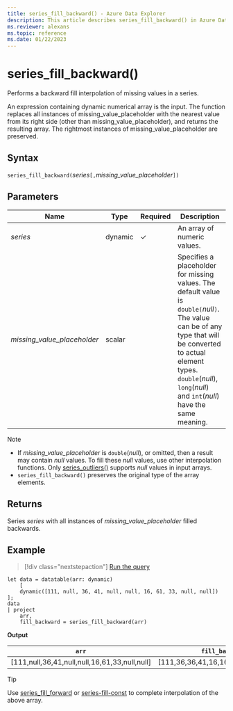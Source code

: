 ```yaml
---
title: series_fill_backward() - Azure Data Explorer
description: This article describes series_fill_backward() in Azure Data Explorer.
ms.reviewer: alexans
ms.topic: reference
ms.date: 01/22/2023
---
```

# series_fill_backward()

Performs a backward fill interpolation of missing values in a series.

An expression containing dynamic numerical array is the input. The function replaces all instances of missing_value_placeholder with the nearest value from its right side (other than missing_value_placeholder), and returns the resulting array. The rightmost instances of missing_value_placeholder are preserved.

## Syntax

`series_fill_backward(`*series*`[,`*missing_value_placeholder*`])`

## Parameters

| Name | Type | Required | Description |
|--|--|--|--|
| *series* | dynamic | &check; | An array of numeric values.|
| *missing_value_placeholder* | scalar | | Specifies a placeholder for missing values. The default value is `double(`*null*`)`. The value can be of any type that will be converted to actual element types. `double`(*null*), `long`(*null*) and `int`(*null*) have the same meaning.|

> [!NOTE]
>
> * If *missing_value_placeholder* is `double`(*null*), or omitted, then a result may contain *null* values. To fill these *null* values, use other interpolation functions. Only [series_outliers()](series-outliersfunction.md) supports *null* values in input arrays.
> * `series_fill_backward()` preserves the original type of the array elements.

## Returns

Series *series* with all instances of *missing_value_placeholder* filled backwards.

## Example

> [!div class="nextstepaction"]
> <a href="https://dataexplorer.azure.com/clusters/help/databases/Samples?query=H4sIAAAAAAAAA8tJLVFISSxJVLAFUyWJSTmpGolFRVYKKZV5ibmZyZpcCkAQDSahQhrRhoaGOgp5pTk5OgrGZjoKJnAehDQEipkBxYyNkcVjNYFGcMVac4Ht46pRKCjKz0pNLgEbDbRSRwHMSsvMyYlPSkzOLk8sSgE6qzi1KDO1OB5FGORCTQBymgAduwAAAA==" target="_blank">Run the query</a>

```kusto
let data = datatable(arr: dynamic)
    [
    dynamic([111, null, 36, 41, null, null, 16, 61, 33, null, null])   
];
data 
| project
    arr, 
    fill_backward = series_fill_backward(arr)
```

**Output**

|`arr`|`fill_backward`|
|---|---|
|[111,null,36,41,null,null,16,61,33,null,null]|[111,36,36,41,16,16,16,61,33,null,null]|

> [!TIP]
> Use [series_fill_forward](series-fill-forwardfunction.md) or [series-fill-const](series-fill-constfunction.md) to complete interpolation of the above array.
